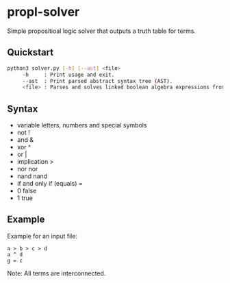 # propl-solver

Simple propositioal logic solver that outputs a truth table for terms.

## Quickstart

```sh
python3 solver.py [-h] [--ast] <file>
     -h     : Print usage and exit.
     --ast  : Print parsed abstract syntax tree (AST).
     <file> : Parses and solves linked boolean algebra expressions from each line of the specified file.
```

## Syntax

- variable                    letters, numbers and special symbols
- not                         !
- and                         &
- xor                         ^
- or                          |
- implication                 >
- nor                         nor
- nand                        nand
- if and only if (equals)     =
- 0                           false
- 1                           true

## Example

Example for an input file:
```
a > b > c > d
a ^ d
g = c
```
Note: All terms are interconnected.
